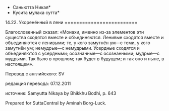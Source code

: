 * Саньютта Никая*
* Кусита мулака сутта*

14\.22\. Укоренённый в лени
\=\=\=\=\=\=\=\=\=\=\=\=\=\=\=\=\=\=\=\=\=\=\=\=\=

Благословенный сказал: «Монахи, именно из\-за элементов эти существа сходятся вместе и объединяются\. Ленивые сходятся вместе и объединяются с ленивыми; те, у кого замутнён ум—с теми, у кого замутнён ум; немудрые—с немудрыми\. Усердные сходятся и объединяются с усердными; осознанные—с осознанными; мудрые—с мудрыми\. Так было в прошлом; так будет в будущем; и так оно и ныне, в настоящем»\.

Перевод с английского: SV

редакция перевода: 07\.12\.2011

источник: Samyutta Nikaya by Bhikkhu Bodhi, p\. 643

Prepared for SuttaCentral by Aminah Borg\-Luck\.